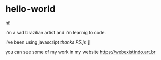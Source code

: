 # hello-world

hi!


i'm a sad brazilian artist and i'm learnig to code.

i've been using javascript *thanks P5.js* 🦄

you can see some of my work in my website https://webexistindo.art.br

